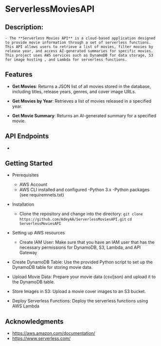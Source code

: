 # ServerlessMoviesAPI


##  Description:

	- The **Serverless Movies API** is a cloud-based application designed to provide movie information through a set of serverless functions. This API allows users to retrieve a list of movies, filter movies by release year, and access AI-generated summaries for specific movies. This project uses AWS services such as DynamoDB for data storage, S3 for image hosting , and Lambda for serverless functions.


## Features

- **Get Movies**: Returns a JSON list of all movies stored in the database, including titles, release years, genres, and cover image URLs.

- **Get Movies by Year**: Retrieves a list of movies released in a specified year.

- **Get Movie Summary**: Returns an AI-generated summary for a specified movie. 



## API Endpoints

- 






## Getting Started

- Prerequisites
	- AWS Account
	- AWS CLI installed and configured
	-Python 3.x
	-Python packages (see requiremnets.txt)

- Installation
	- Clone the repository and change into the directory:
	`git clone https://github.com/AdeyAA/ServerlessMoviesAPI.git`
	`cd ServerlessMoviesAPI`
	

- Setting up AWS resources
	- Create IAM User: Make sure that you have an IAM user that has the necessary permissions for DynamoDB, S3, Lambda, and API Gateway

- Create DynamoDB Table: Use the provided Python script to set up the DynamoDB table for storing movie data.

- Upload Movie Data: Prepare your movie data (csv/json) and upload it to the DynamoDB table.

- Store Images in S3: Upload a movie cover images to an S3 bucket.

- Deploy Serverless Functions: Deploy the serverless functions using AWS Lambda


## Acknowledgments
 -  https://aws.amazon.com/documentation/
 -  https://www.serverless.com/


